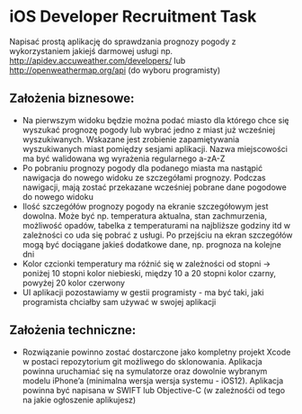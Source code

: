 # iOS Developer Recruitment Task

Napisać prostą aplikację do sprawdzania prognozy pogody z wykorzystaniem jakiejś darmowej usługi np. http://apidev.accuweather.com/developers/ lub http://openweathermap.org/api (do wyboru programisty)

## Założenia biznesowe:

- Na pierwszym widoku będzie można podać miasto dla którego chce się wyszukać prognozę pogody lub wybrać jedno z miast już wcześniej wyszukiwanych. Wskazane jest zrobienie zapamiętywania wyszukiwanych miast pomiędzy sesjami aplikacji. Nazwa miejscowości ma być walidowana wg wyrażenia regularnego a-zA-Z
- Po pobraniu prognozy pogody dla podanego miasta ma nastąpić nawigacja do nowego widoku ze szczegółami prognozy. Podczas nawigacji, mają zostać przekazane wcześniej pobrane dane pogodowe do nowego widoku
- Ilość szczegółów prognozy pogody na ekranie szczegółowym jest dowolna. Może być np. temperatura aktualna, stan zachmurzenia, możliwość opadów, tabelka z temperaturami na najbliższe godziny itd w zależności co uda się pobrać z usługi. Po przejściu na ekran szczegółów mogą być dociągane jakieś dodatkowe dane, np. prognoza na kolejne dni
- Kolor czcionki temperatury ma różnić się w zależności od stopni -> poniżej 10 stopni kolor niebieski, między 10 a 20 stopni kolor czarny, powyżej 20 kolor czerwony
- UI aplikacji pozostawiamy w gestii programisty - ma być taki, jaki programista chciałby sam używać w swojej aplikacji

## Założenia techniczne:

- Rozwiązanie powinno zostać dostarczone jako kompletny projekt Xcode w postaci repozytorium git możliwego do sklonowania. Aplikacja powinna uruchamiać się na symulatorze oraz dowolnie wybranym modelu iPhone’a (minimalna wersja wersja systemu - iOS12). Aplikacja powinna być napisana w SWIFT lub Objective-C (w zależnośći od tego na jakie ogłoszenie aplikujesz)
